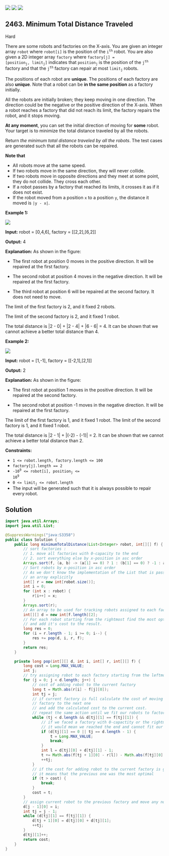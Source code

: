 [![](https://img.shields.io/github/stars/javadev/LeetCode-in-Java?label=Stars&style=flat-square)](https://github.com/javadev/LeetCode-in-Java)
[![](https://img.shields.io/github/forks/javadev/LeetCode-in-Java?label=Fork%20me%20on%20GitHub%20&style=flat-square)](https://github.com/javadev/LeetCode-in-Java/fork)
[![](https://img.shields.io/badge/-LeetCode%20in%20Kotlin-blue?style=flat-square)](https://github.com/javadev/LeetCode-in-Kotlin)

## 2463\. Minimum Total Distance Traveled

Hard

There are some robots and factories on the X-axis. You are given an integer array `robot` where `robot[i]` is the position of the <code>i<sup>th</sup></code> robot. You are also given a 2D integer array `factory` where <code>factory[j] = [position<sub>j</sub>, limit<sub>j</sub>]</code> indicates that <code>position<sub>j</sub></code> is the position of the <code>j<sup>th</sup></code> factory and that the <code>j<sup>th</sup></code> factory can repair at most <code>limit<sub>j</sub></code> robots.

The positions of each robot are **unique**. The positions of each factory are also **unique**. Note that a robot can be **in the same position** as a factory initially.

All the robots are initially broken; they keep moving in one direction. The direction could be the negative or the positive direction of the X-axis. When a robot reaches a factory that did not reach its limit, the factory repairs the robot, and it stops moving.

**At any moment**, you can set the initial direction of moving for **some** robot. Your target is to minimize the total distance traveled by all the robots.

Return _the minimum total distance traveled by all the robots_. The test cases are generated such that all the robots can be repaired.

**Note that**

*   All robots move at the same speed.
*   If two robots move in the same direction, they will never collide.
*   If two robots move in opposite directions and they meet at some point, they do not collide. They cross each other.
*   If a robot passes by a factory that reached its limits, it crosses it as if it does not exist.
*   If the robot moved from a position `x` to a position `y`, the distance it moved is `|y - x|`.

**Example 1:**

![](https://assets.leetcode.com/uploads/2022/09/15/example1.jpg)

**Input:** robot = [0,4,6], factory = \[\[2,2],[6,2]]

**Output:** 4

**Explanation:** As shown in the figure:

- The first robot at position 0 moves in the positive direction. It will be repaired at the first factory.

- The second robot at position 4 moves in the negative direction. It will be repaired at the first factory.

- The third robot at position 6 will be repaired at the second factory. It does not need to move.

The limit of the first factory is 2, and it fixed 2 robots.

The limit of the second factory is 2, and it fixed 1 robot.

The total distance is \|2 - 0\| + \|2 - 4\| + \|6 - 6\| = 4. It can be shown that we cannot achieve a better total distance than 4. 

**Example 2:**

![](https://assets.leetcode.com/uploads/2022/09/15/example-2.jpg)

**Input:** robot = [1,-1], factory = \[\[-2,1],[2,1]]

**Output:** 2

**Explanation:** As shown in the figure:

- The first robot at position 1 moves in the positive direction. It will be repaired at the second factory.

- The second robot at position -1 moves in the negative direction. It will be repaired at the first factory.

The limit of the first factory is 1, and it fixed 1 robot. The limit of the second factory is 1, and it fixed 1 robot.

The total distance is \|2 - 1\| + \|(-2) - (-1)\| = 2. It can be shown that we cannot achieve a better total distance than 2. 

**Constraints:**

*   `1 <= robot.length, factory.length <= 100`
*   `factory[j].length == 2`
*   <code>-10<sup>9</sup> <= robot[i], position<sub>j</sub> <= 10<sup>9</sup></code>
*   <code>0 <= limit<sub>j</sub> <= robot.length</code>
*   The input will be generated such that it is always possible to repair every robot.

## Solution

```java
import java.util.Arrays;
import java.util.List;

@SuppressWarnings("java:S3358")
public class Solution {
    public long minimumTotalDistance(List<Integer> robot, int[][] f) {
        // sort factories :
        // 1. move all factories with 0-capacity to the end
        // 2. sort everything else by x-position in asc order
        Arrays.sort(f, (a, b) -> (a[1] == 0) ? 1 : (b[1] == 0) ? -1 : a[0] - b[0]);
        // Sort robots by x-position in asc order
        // As we don't know the implementation of the List that is passed, it is better to map it to
        // an array explicitly
        int[] r = new int[robot.size()];
        int i = 0;
        for (int x : robot) {
            r[i++] = x;
        }
        Arrays.sort(r);
        // An array to be used for tracking robots assigned to each factory
        int[][] d = new int[f.length][2];
        // For each robot starting from the rightmost find the most optimal destination factory
        // and add it's cost to the result.
        long res = 0;
        for (i = r.length - 1; i >= 0; i--) {
            res += pop(d, i, r, f);
        }
        return res;
    }

    private long pop(int[][] d, int i, int[] r, int[][] f) {
        long cost = Long.MAX_VALUE;
        int j;
        // try assigning robot to each factory starting from the leftmost
        for (j = 0; j < d.length; j++) {
            // cost of adding robot to the current factory
            long t = Math.abs(r[i] - f[j][0]);
            int tj = j;
            // if current factory is full calculate the cost of moving the rightmost robot in the
            // factory to the next one
            // and add the calculated cost to the current cost.
            // repeat the same action until we fit our robots to factories.
            while (tj < d.length && d[tj][1] == f[tj][1]) {
                // if we faced a factory with 0-capactity or the rightmost factory
                // it would mean we reached the end and cannot fit our robot to the current factory
                if (d[tj][1] == 0 || tj == d.length - 1) {
                    t = Long.MAX_VALUE;
                    break;
                }
                int l = d[tj][0] + d[tj][1] - 1;
                t += Math.abs(f[tj + 1][0] - r[l]) - Math.abs(f[tj][0] - r[l]);
                ++tj;
            }
            // if the cost for adding robot to the current factory is greater than the previous one
            // it means that the previous one was the most optimal
            if (t > cost) {
                break;
            }
            cost = t;
        }
        // assign current robot to the previous factory and move any non-fit robots to the right
        d[j - 1][0] = i;
        int tj = j - 1;
        while (d[tj][1] == f[tj][1]) {
            d[tj + 1][0] = d[tj][0] + d[tj][1];
            ++tj;
        }
        d[tj][1]++;
        return cost;
    }
}
```